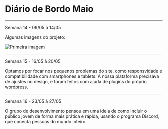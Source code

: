 # Diário de Bordo Maio 
---
Semana 14 - 09/05 à 14/05 

Algumas imagens do projeto:

![Primeira imagem](./imagem.jpg "Imagem2")

----

Semana 15 - 16/05 à 20/05 

Optamos por focar nos pequenos problemas do site, como responsvidade e compatibilidade com smartphones e tablets. A nossa plataforma precisava de ajustes no design, e foram feitos com ajuda de plugins do próprio wordpress. 

--- 
Semana 16 - 23/05 à 27/05 

O grupo de desenvolvimento pensou em uma ideia de como incluir o público jovem de forma mais prática e rápida, usando o programa Discord, que conecta pessoas do mundo inteiro.  